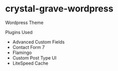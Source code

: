 # crystal-grave-wordpress
Wordpress Theme

Plugins Used
* Advanced Custom Fields
* Contact Form 7
* Flamingo
* Custom Post Type UI
* LiteSpeed Cache
